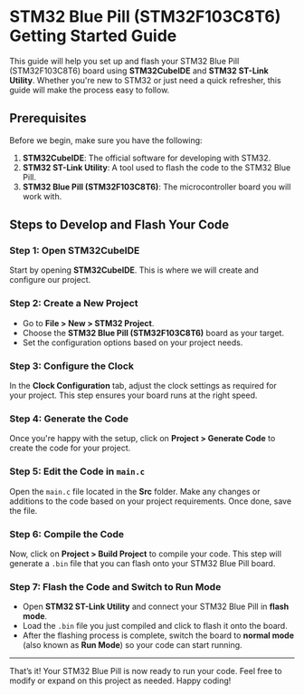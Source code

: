 # STM32 Blue Pill (STM32F103C8T6) Getting Started Guide

This guide will help you set up and flash your STM32 Blue Pill (STM32F103C8T6) board using **STM32CubeIDE** and **STM32 ST-Link Utility**. Whether you're new to STM32 or just need a quick refresher, this guide will make the process easy to follow.

## Prerequisites

Before we begin, make sure you have the following:

1. **STM32CubeIDE**: The official software for developing with STM32.
2. **STM32 ST-Link Utility**: A tool used to flash the code to the STM32 Blue Pill.
3. **STM32 Blue Pill (STM32F103C8T6)**: The microcontroller board you will work with.

## Steps to Develop and Flash Your Code

### Step 1: Open STM32CubeIDE

Start by opening **STM32CubeIDE**. This is where we will create and configure our project.

### Step 2: Create a New Project

- Go to **File > New > STM32 Project**.
- Choose the **STM32 Blue Pill (STM32F103C8T6)** board as your target.
- Set the configuration options based on your project needs.

### Step 3: Configure the Clock

In the **Clock Configuration** tab, adjust the clock settings as required for your project. This step ensures your board runs at the right speed.

### Step 4: Generate the Code

Once you're happy with the setup, click on **Project > Generate Code** to create the code for your project.

### Step 5: Edit the Code in `main.c`

Open the `main.c` file located in the **Src** folder. Make any changes or additions to the code based on your project requirements. Once done, save the file.

### Step 6: Compile the Code

Now, click on **Project > Build Project** to compile your code. This step will generate a `.bin` file that you can flash onto your STM32 Blue Pill board.

### Step 7: Flash the Code and Switch to Run Mode

- Open **STM32 ST-Link Utility** and connect your STM32 Blue Pill in **flash mode**.
- Load the `.bin` file you just compiled and click to flash it onto the board.
- After the flashing process is complete, switch the board to **normal mode** (also known as **Run Mode**) so your code can start running.

---

That’s it! Your STM32 Blue Pill is now ready to run your code. Feel free to modify or expand on this project as needed. Happy coding!
